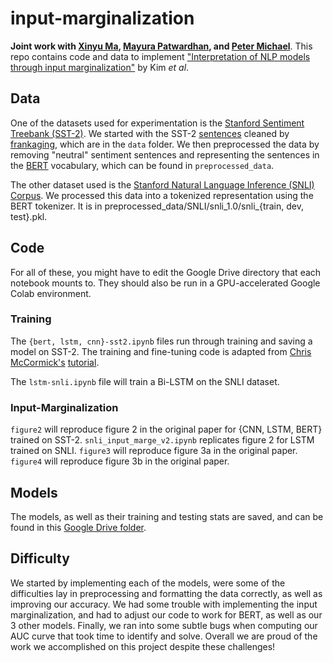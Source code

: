 # input-marginalization
**Joint work with [Xinyu Ma](https://github.com/maxinY), [Mayura Patwardhan](https://github.com/mayapatward), and [Peter Michael](https://github.com/ptrmcl)**. This repo contains code and data to implement ["Interpretation of NLP models through input marginalization"](https://www.aclweb.org/anthology/2020.emnlp-main.255/) by Kim *et al*.

## Data

One of the datasets used for experimentation is the [Stanford Sentiment Treebank (SST-2)](https://www.kaggle.com/atulanandjha/stanford-sentiment-treebank-v2-sst2). We started with the SST-2 [sentences](https://github.com/frankaging/SST2-Sentence) cleaned by [frankaging](https://github.com/frankaging), which are in the `data` folder. We then preprocessed the data by removing "neutral" sentiment sentences and representing the sentences in the [BERT](https://huggingface.co/transformers/model_doc/bert.html) vocabulary, which can be found in `preprocessed_data`.

The other dataset used is the [Stanford Natural Language Inference (SNLI) Corpus](https://nlp.stanford.edu/projects/snli/). We processed this data into a tokenized representation using the BERT tokenizer. It is in preprocessed\_data/SNLI/snli\_1.0/snli\_{train, dev, test}.pkl.

## Code

For all of these, you might have to edit the Google Drive directory that each notebook mounts to. They should also be run in a GPU-accelerated Google Colab environment.

### Training
The `{bert, lstm, cnn}-sst2.ipynb` files run through training and saving a model on SST-2. The training and fine-tuning code is adapted from [Chris McCormick's](https://mccormickml.com/) [tutorial](https://mccormickml.com/2019/07/22/BERT-fine-tuning/). 

The `lstm-snli.ipynb` file will train a Bi-LSTM on the SNLI dataset.

### Input-Marginalization
`figure2` will reproduce figure 2 in the original paper for {CNN, LSTM, BERT} trained on SST-2.
`snli_input_marge_v2.ipynb` replicates figure 2 for LSTM trained on SNLI.
`figure3` will reproduce figure 3a in the original paper.
`figure4` will reproduce figure 3b in the original paper.

## Models

The models, as well as their training and testing stats are saved, and can be found in this [Google Drive folder](https://drive.google.com/drive/folders/1j7VFnPhvn9Yg3fjx1flCQy3tHZlUs0mi?usp=sharing).

## Difficulty
We started by implementing each of the models, were some of the difficulties lay in preprocessing and formatting the data correctly, as well as improving our accuracy. We had some trouble with implementing the input marginalization, and had to adjust our code to work for BERT, as well as our 3 other models. Finally, we ran into some subtle bugs when computing our AUC curve that took time to identify and solve. Overall we are proud of the work we accomplished on this project despite these challenges!
